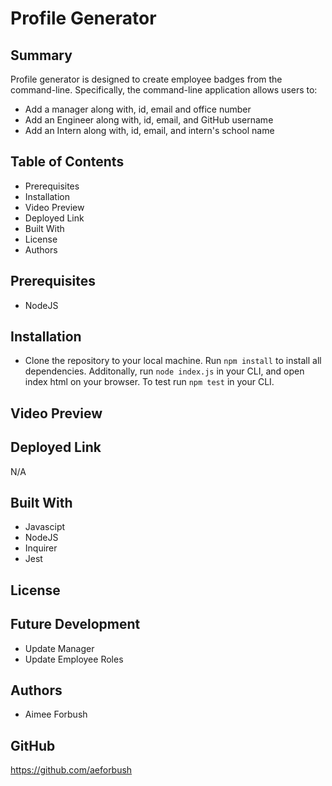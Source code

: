 # Profile Generator

## Summary
Profile generator is designed to create employee badges from the command-line.  Specifically, the command-line application allows users to:

* Add a manager along with, id, email and office number
* Add an Engineer along with, id, email, and GitHub username
* Add an Intern along with, id, email, and intern's school name 



## Table of Contents
* Prerequisites
* Installation
* Video Preview 
* Deployed Link
* Built With
* License
* Authors

## Prerequisites
* NodeJS


## Installation
* Clone the repository to your local machine.  Run `npm install` to install all dependencies.  Additonally, run `node index.js` in your CLI, and open index html on your browser.  To test run `npm test` in your CLI.  

## Video Preview





## Deployed Link
N/A

## Built With 
* Javascipt
* NodeJS
* Inquirer
* Jest 


## License

## Future Development
* Update Manager
* Update Employee Roles

## Authors
* Aimee Forbush 

## GitHub 
https://github.com/aeforbush
